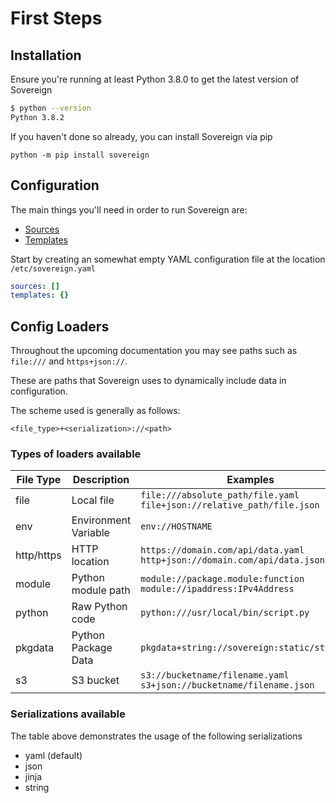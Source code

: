 # First Steps

## Installation

Ensure you're running at least Python 3.8.0 to get the latest version of Sovereign

```bash
$ python --version
Python 3.8.2
```

If you haven't done so already, you can install Sovereign via pip

```
python -m pip install sovereign
```

## Configuration

The main things you'll need in order to run Sovereign are:

* [Sources](/terminology/#sources)
* [Templates](/terminology/#templates)

Start by creating an somewhat empty YAML configuration file at the location `/etc/sovereign.yaml`

```yaml
sources: []
templates: {}
```

## Config Loaders

Throughout the upcoming documentation you may see paths such as  
`file:///` and `https+json://`.

These are paths that Sovereign uses to dynamically include data in configuration.

The scheme used is generally as follows:
    
    <file_type>+<serialization>://<path>
    
### Types of loaders available

File Type  | Description          | Examples
---------- | -------------------- | -------
file       | Local file           | `file:///absolute_path/file.yaml` <br> `file+json://relative_path/file.json`
env        | Environment Variable | `env://HOSTNAME`
http/https | HTTP location        | `https://domain.com/api/data.yaml` <br> `http+json://domain.com/api/data.json`
module     | Python module path   | `module://package.module:function` <br> `module://ipaddress:IPv4Address`
python     | Raw Python code      | `python:///usr/local/bin/script.py`
pkgdata    | Python Package Data  | `pkgdata+string://sovereign:static/style.css`
s3         | S3 bucket            | `s3://bucketname/filename.yaml` <br> `s3+json://bucketname/filename.json`

### Serializations available

The table above demonstrates the usage of the following serializations

* yaml (default)
* json
* jinja
* string
